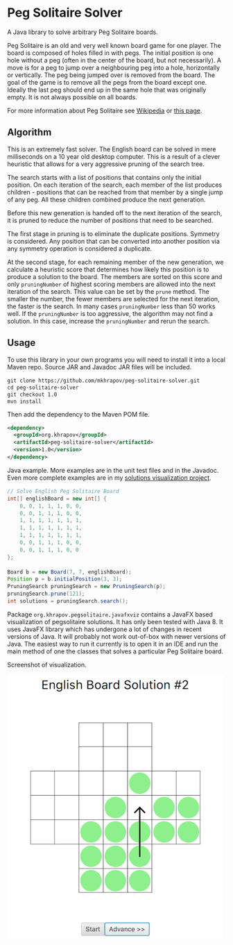 # Peg Solitaire Solver

A Java library to solve arbitrary Peg Solitaire boards.

Peg Solitaire is an old and very well known board game for one player.
The board is composed of holes filled in with pegs. The initial position
is one hole without a peg (often in the center of the board, but not necessarily).
A move is for a peg to jump over a neighbouring peg into a hole, horizontally or vertically.
The peg being jumped over is removed from the board. The goal of the game is to remove all
the pegs from the board except one. Ideally the last peg should end up in the same hole
that was originally empty. It is not always possible on all boards.

For more information about Peg Solitaire see [Wikipedia](https://en.wikipedia.org/wiki/Peg_solitaire)
or [this page](http://www.gibell.net/pegsolitaire/).

## Algorithm

This is an extremely fast solver. The English board can be solved in mere milliseconds on a
10 year old desktop computer. This is a result of a clever heuristic that allows for a very
aggressive pruning of the search tree.

The search starts with a list of positions that contains only the initial position. On each
iteration of the search, each member of the list produces children - positions that can be
reached from that member by a single jump of any peg. All these children combined produce
the next generation.

Before this new generation is handed off to the next iteration of the search, it is pruned
to reduce the number of positions that need to be searched.

The first stage in pruning is to eliminate the duplicate positions. Symmetry is considered. Any
position that can be converted into another position via any symmetry operation is considered
a duplicate.

At the second stage, for each remaining member of the new generation, we calculate a heuristic
score that determines how likely this position is to produce a solution to the board. The
members are sorted on this score and only `pruningNumber` of highest scoring members are
allowed into the next iteration of the search. This value can be set by the `prune` method. The
smaller the number, the fewer members are selected for the next iteration, the faster is the
search. In many cases `pruningNumber` less than 50 works well. If the `pruningNumber` is too
aggressive, the algorithm may not find a solution. In this case, increase the `pruningNumber`
and rerun the search.

## Usage

To use this library in your own programs you will need to install it into a local Maven repo.
Source JAR and Javadoc JAR files will be included.

```
git clone https://github.com/mkhrapov/peg-solitaire-solver.git
cd peg-solitaire-solver
git checkout 1.0
mvn install
```

Then add the dependency to the Maven POM file.

```xml
<dependency>
  <groupId>org.khrapov</groupId>
  <artifactId>peg-solitaire-solver</artifactId>
  <version>1.0</version>
</dependency>
```

Java example. More examples are in the unit test files and in the Javadoc. Even more complete
examples are in my [solutions visualization project](https://github.com/mkhrapov/peg-solitaire-visualization).

```java
// Solve English Peg Solitaire Board
int[] englishBoard = new int[] {
    0, 0, 1, 1, 1, 0, 0,
    0, 0, 1, 1, 1, 0, 0,
    1, 1, 1, 1, 1, 1, 1,
    1, 1, 1, 1, 1, 1, 1,
    1, 1, 1, 1, 1, 1, 1,
    0, 0, 1, 1, 1, 0, 0,
    0, 0, 1, 1, 1, 0, 0
};

Board b = new Board(7, 7, englishBoard);
Position p = b.initialPosition(3, 3);
PruningSearch pruningSearch = new PruningSearch(p);
pruningSearch.prune(121);
int solutions = pruningSearch.search();
```

Package `org.khrapov.pegsolitaire.javafxviz` contains a JavaFX based visualization of
pegsolitaire solutions. It has only been tested with Java 8. It
uses JavaFX library which has undergone a lot of changes in recent
versions of Java. It will probably not work out-of-box with newer versions
of Java. The easiest way to run it currently is to open it in an IDE and run the
main method of one the classes that solves a particular Peg Solitaire board.

Screenshot of visualization.

![](img/english-board-solution.png)

